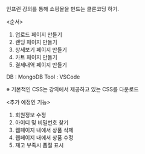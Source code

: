 인프런 강의를 통해 쇼핑몰을 만드는 클론코딩 하기.

<순서>
1. 업로드 페이지 만들기
3. 랜딩 페이지 만들기
4. 상세보기 페이지 만들기
5. 카트 페이지 만들기
6. 결제내역 페이지 만들기

DB : MongoDB
Tool : VSCode

※ 기본적인 CSS는 강의에서 제공하고 있는 CSS를 다운로드

<추가 예정인 기능>
1. 회원정보 수정
2. 아이디 및 비밀번호 찾기
3. 웹페이지 내에서 상품 삭제
4. 웹페이지 내에서 상품 수정
5. 재고 부족시 품절 표시
